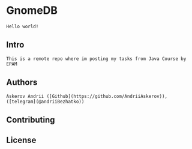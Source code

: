 # GnomeDB
```
Hello world!
```

## Intro
```
This is a remote repo where im posting my tasks from Java Course by EPAM
```

## Authors
```
Askerov Andrii ([Github](https://github.com/AndriiAskerov)), ([telegram](@andriiBezhatko))
```

## Contributing

## License
